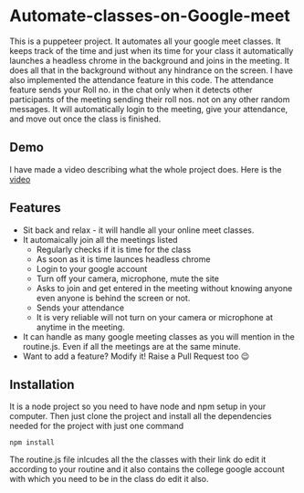 # Automate-classes-on-Google-meet

This is a puppeteer project. It automates all your google meet classes. It keeps track of the time and just when its time for your class it automatically launches a headless chrome in the background and joins in the meeting. It does all that in the background without any hindrance on the screen. I have also implemented the attendance feature in this code.
The attendance feature sends your Roll no. in the chat only when it detects other participants of the meeting sending their roll nos. not on any other random messages.
It will automatically login to the meeting, give your attendance, and move out once the class is finished.

## Demo
I have made a video describing what the whole project does. Here is the [video](https://www.linkedin.com/feed/update/urn:li:activity:6797079922427928576/)

## Features
- Sit back and relax - it will handle all your online meet classes.
- It automaically join all the meetings listed
  -  Regularly checks if it is time for the class
  -  As soon as it is time launces headless chrome
  -  Login to your google account
  -  Turn off your camera, microphone, mute the site
  -  Asks to join and get entered in the meeting without knowing anyone even anyone is behind the screen or not.
  -  Sends your attendance
  -  It is very reliable will not turn on your camera or microphone at anytime in the meeting.
- It can handle as many google meeting classes as you will mention in the routine.js. Even if all the meetings are at the same minute.
- Want to add a feature? Modify it! Raise a Pull Request too 😉

## Installation
It is a node project so you need to have node and npm setup in your computer.
Then just clone the project and install all the dependencies needed for the project with just one command
```
npm install
```
The routine.js file inlcudes all the the classes with their link do edit it according to your routine and it also contains the college google account with which you need to be in the class do edit it also.
